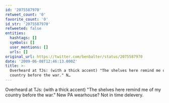 ```yaml
---
id: '2075587970'
retweet_count: '0'
favorite_count: '0'
id_str: '2075587970'
retweeted: false
entities:
  hashtags: []
  symbols: []
  user_mentions: []
  urls: []
original_url: https://twitter.com/benbalter/status/2075587970
date: '2009-06-08T12:46:13.000Z'
title: >-
  Overheard at TJs: (with a thick accent) "The shelves here remind me of my
  country before the war." N…
---
```


Overheard at TJs: (with a thick accent) "The shelves here remind me of my country before the war." New PA wearhouse? Not in time delevery.